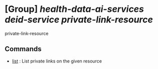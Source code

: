 # [Group] _health-data-ai-services deid-service private-link-resource_

private-link-resource

## Commands

- [list](/Commands/health-data-ai-services/deid-service/private-link-resource/_list.md)
: List private links on the given resource
